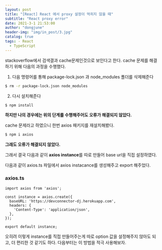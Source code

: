 ```yaml
---
layout: post
title: "[React] React 에서 proxy 설정이 먹히지 않을 때"
subtitle: "React proxy error"
date: 2021-3-1 21:53:00
author: "dongjune"
header-img: "img/in_post/3.jpg"
catalog: true
tags: - React
  - TypeScript
---
```


stackoverflow에서 검색결과 cache문제인것으로 보인다고 한다. cache 문제를 해결하기 위해 다음의 과정을 수행했다.

1. 다음 명령어를 통해 package-lock.json 과 node_modules 폴더를 삭제해준다

```bash
$ rm -r package-lock.json node_modules
```

2. 다시 설치해준다

```bash
$ npm install
```

**하지만 나의 경우에는 위의 단계를 수행해주어도 오류가 해결되지 않았다.**

cache 문제라고 하였으니 한번 axios 패키지를 재설치해봤다.

```bash
$ npm i axios
```

**그래도 오류가 해결되지 않았다.**

그래서 결국 다음과 같이 **axios instance**를 따로 만들어 base url을 직접 설정하였다.

다음과 같이 axios.ts 파일에서 axios instacance를 생성해주고 export 해주었다.

### axios.ts

```tsx
import axios from 'axios';

const instance = axios.create({
  baseURL: 'https://devconnector-dj.herokuapp.com',
  headers: {
    'Content-Type': 'application/json',
  },
});

export default instance;
```

오히려 이렇게 instance를 직접 만들어주는게 따로 option 값을 설정해주지 않아도 되고, 더 편리한 것 같기도 하다. 다음부터는 이 방법을 적극 사용해보자.